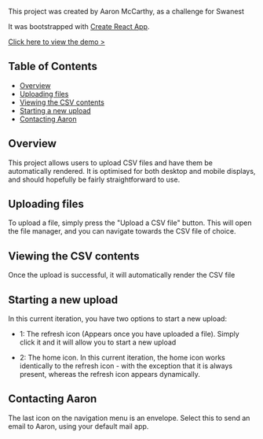 This project was created by Aaron McCarthy, as a challenge for Swanest

It was bootstrapped with [Create React App](https://github.com/facebook/create-react-app).

[Click here to view the demo >](https://www.rulegram.com/csvuploader/)

## Table of Contents

- [Overview](#overview)
- [Uploading files](#uploading-files)
- [Viewing the CSV contents](#viewing-the-csv-contents)
- [Starting a new upload](#starting-a-new-upload)
- [Contacting Aaron](#contacting-aaron)

## Overview

This project allows users to upload CSV files and have them be automatically rendered. It is optimised for both desktop and mobile displays, and should hopefully be fairly straightforward to use.

## Uploading files

To upload a file, simply press the "Upload a CSV file" button. This will open the file manager, and you can navigate towards the CSV file of choice.

## Viewing the CSV contents

Once the upload is successful, it will automatically render the CSV file

## Starting a new upload

In this current iteration, you have two options to start a new upload:

- 1:  The refresh icon    (Appears once you have uploaded a file). Simply click it and it will allow you to start a new upload

- 2: The home icon. In this current iteration, the home icon works identically to the refresh icon - with the exception that it is always present, whereas the refresh icon appears dynamically.

## Contacting Aaron

The last icon on the navigation menu is an envelope. Select this to send an email to Aaron, using your default mail app.

